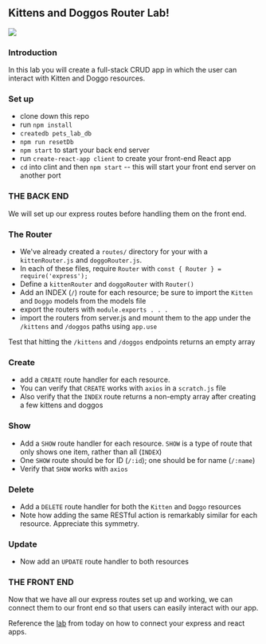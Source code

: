 ## Kittens and Doggos Router Lab!

![](https://media.giphy.com/media/X6HWNLjWi9rw7PLVSO/giphy.gif)

### Introduction
In this lab you will create a full-stack CRUD app in which the user can interact with Kitten and Doggo resources.

### Set up
- clone down this repo
- run `npm install`
- `createdb pets_lab_db`
- `npm run resetDb`
- `npm start` to start your back end server
- run `create-react-app client` to create your front-end React app
- `cd` into clint and then `npm start` -- this will start your front end server on another port


### THE BACK END
We will set up our express routes before handling them on the front end.

### The Router
- We've already created a `routes/` directory for your with a `kittenRouter.js` and `doggoRouter.js`.
- In each of these files, require `Router` with `const { Router } = require('express');`
- Define a `kittenRouter` and `doggoRouter` with `Router()`
- Add an INDEX (`/`) route for each resource; be sure to import the `Kitten` and `Doggo` models from the models file
- export the routers with `module.exports . . .`
- import the routers from server.js and mount them to the app under the `/kittens` and `/doggos` paths using `app.use`

Test that hitting the `/kittens` and `/doggos` endpoints returns an empty array

### Create
- add a `CREATE` route handler for each resource.
- You can verify that `CREATE` works with `axios` in a `scratch.js` file
- Also verify that the `INDEX` route returns a non-empty array after creating a few kittens and doggos

### Show
- Add a `SHOW` route handler for each resource. `SHOW` is a type of route that only shows one item, rather than all (`INDEX`)
- One `SHOW` route should be for ID (`/:id`); one should be for name (`/:name`)
- Verify that `SHOW` works with `axios`

### Delete
- Add a `DELETE` route handler for both the `Kitten` and `Doggo` resources
- Note how adding the same RESTful action is remarkably similar for each resource.  Appreciate this symmetry.

### Update
- Now add an `UPDATE` route handler to both resources

### THE FRONT END
Now that we have all our express routes set up and working, we can connect them to our front end so that users can easily interact with our app.

Reference the [lab](https://git.generalassemb.ly/sei-nyc-pandas/croquet_demo) from today on how to connect your express and react apps.
